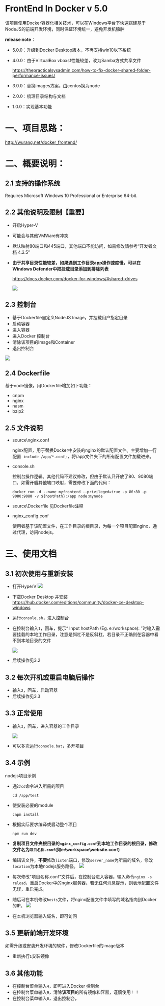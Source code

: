 # FrontEnd In Docker   v 5.0

该项目使用Docker容器化相关技术，可以在Windows平台下快速搭建基于NodeJS的前端开发环境，同时保证环境统一，避免开发机臃肿

**release note：**

- 5.0.0：升级到Docker Desktop版本，不再支持win10以下系统

- 4.0.0：由于VirtualBox vboxsf性能较差，改为Samba方式共享文件

  https://thepracticalsysadmin.com/how-to-fix-docker-shared-folder-performance-issues/

- 3.0.0：替换images方案，由centos换为node

- 2.0.0：梳理目录结构与文档

- 1.0.0：实现基本功能

# 一、项目思路：

http://wurang.net/docker_frontend/

# 二、概要说明：

## 2.1 支持的操作系统

Requires Microsoft Windows 10 Professional or Enterprise 64-bit.

## 2.2 其他说明及限制【重要】

- 开启Hyper-V

- 可能会与其他VMWare有冲突

- 默认映射80端口和445端口，其他端口不能访问，如需修改请参考“开发者文档 4.3.5”

- **由于共享目录性能较差，如果遇到工作目录app操作速度慢，可以在Windows Defender中把挂载目录添加到排除列表**

  <https://docs.docker.com/docker-for-windows/#shared-drives>

  ![](../master/images/exclude.jpg)

## 2.3 控制台

- 基于Dockerfile自定义NodeJS Image，并挂载用户指定目录
- 启动容器
- 进入容器
- 进入Docker 控制台
- 清除该项目的Image和Container
- 退出控制台

![](../master/images/shell.jpg)

## 2.4 Dockerfile

基于node镜像，用Dockerfile增加如下功能：
- cnpm
- nginx
- nasm 
- bzip2

## 2.5 文件说明

- source\\nginx.conf

  nginx配置，用于替换Docker中安装的nginx的默认配置文件。主要增加一行配置` include /app/*.conf;`，将/app文件夹下的所有配置文件加载进来。

- console.sh

  控制台操作逻辑。其他代码不建议修改，但由于默认只开放了80、9080端口，如需开启其他端口映射，需要修改下面的代码：

  ```shell
  docker run -d --name myfrontend --privileged=true -p 80:80 -p 9080:9080 -v ${hostPath}:/app node:mynode
  ```

- source\Dockerfile
  见Dockerfile注释

- nginx_config.conf

  使用者基于该配置文件，在工作目录的根目录，为每一个项目配置nginx，通过代理，访问nodejs。

# 三、使用文档 #

## 3.1 初次使用与重新安装

- 打开HyperV
  ![](../master/images/hyperv.jpg)

- 下载Docker Desktop 并安装 https://hub.docker.com/editions/community/docker-ce-desktop-windows

- 运行`console.sh`，进入控制台

- 在控制台输入`1`，回车，提示“ Input hostPath (Eg. e:/workspace): ”时输入需要挂载的本地工作目录，注意是斜杠不是反斜杠，若目录不正确则在容器中看不到本地目录的文件

  ![](../master/images/path.jpg)

- 后续操作见3.2

## 3.2 每次开机或重启电脑后操作

- 输入`2`，回车，启动容器
- 后续操作见3.3

## 3.3 正常使用

- 输入`3`，回车，进入容器的工作目录

  ![](../master/images/app.jpg)

- 可以多次运行`console.bat`，多开项目

## 3.4 示例

nodejs项目示例

- 通过`cd`命令进入所需的项目

  ```shell
  cd /app/test
  ```

- 使安装必要的module

  ```shell
  cnpm install
  ```

- 根据实际要求编译或启动整个项目

  ```shell
  npm run dev
  ```

- **复制项目文件夹根目录的`nginx_config.conf`到本地工作目录的根目录，修改文件名为`项目名称.conf`(如e:\workspace\website.conf)**

- 编辑该文件，**不要**修改`listen`端口，修改`server_name`为所需的域名，修改`location`为本地nodejs服务路径。
  ![](../master/images/nginx.jpg)

- 每次修改"项目名称.conf"文件后，在控制台进入容器，输入命令`nginx -s reload`，重启Docker中的nginx服务器，若无任何消息提示，则表示配置文件无误，重启完成。

- 随后可在本机修改`hosts`文件，将nginx配置文件中填写的域名指向到Docker的IP。
  ![](../master/images/hosts.jpg)

- 在本机浏览器输入域名，即可访问

## 3.5 更新前端开发环境

如需升级或安装开发环境的软件，修改Dockerfile的Image版本

- 重新执行`1`安装镜像

## 3.6 其他功能

- 在控制台菜单输入`4`，即可进入Docker 控制台
- 在控制台菜单输入`9`，清除**该项目**的所有镜像和容器，谨慎使用！！
- 在控制台菜单输入`0`，退出控制台。
